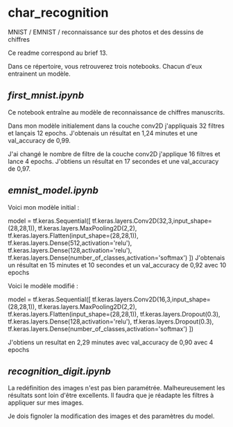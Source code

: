 # char_recognition
MNIST / EMNIST / reconnaissance sur des photos et des dessins de chiffres

Ce readme correspond au brief 13.

Dans ce répertoire, vous retrouverez trois notebooks. Chacun d'eux entrainent un modèle.

## *first_mnist.ipynb*

Ce notebook entraîne au modèle de reconnaissance de chiffres manuscrits. 

Dans mon modèle initialement dans la couche conv2D j'appliquais 32 filtres et lançais 12 epochs. 
J'obtenais  un résultat en 1,24 minutes et une val_accuracy de 0,99.

J'ai changé le nombre de filtre de la couche conv2D j'applique 16 filtres et lance 4 epochs.
J'obtiens un résultat en 17 secondes et une val_accuracy de 0,97.

## *emnist_model.ipynb*

Voici mon modèle initial : 

model = tf.keras.Sequential([ 
    tf.keras.layers.Conv2D(32,3,input_shape=(28,28,1)),
    tf.keras.layers.MaxPooling2D(2,2),
    tf.keras.layers.Flatten(input_shape=(28,28,1)),
    tf.keras.layers.Dense(512,activation='relu'),
    tf.keras.layers.Dense(128,activation='relu'),
    tf.keras.layers.Dense(number_of_classes,activation='softmax')
])
J'obtenais un résultat en 15 minutes et 10 secondes et un val_accuracy de 0,92 avec 10 epochs

Voici le modèle modifié :

model = tf.keras.Sequential([ 
    tf.keras.layers.Conv2D(16,3,input_shape=(28,28,1)),
    tf.keras.layers.MaxPooling2D(2,2),
    tf.keras.layers.Flatten(input_shape=(28,28,1)),
    tf.keras.layers.Dropout(0.3),
    tf.keras.layers.Dense(128,activation='relu'),
    tf.keras.layers.Dropout(0.3),
    tf.keras.layers.Dense(number_of_classes,activation='softmax')
])

J'obtiens un resultat en 2,29 minutes avec val_accuracy de 0,90 avec 4 epochs

## *recognition_digit.ipynb*

La redéfinition des images n'est pas bien paramétrée. Malheureusement les résultats sont loin d'être excellents. Il faudra que je réadapte les filtres à appliquer sur mes images.

Je dois fignoler la modification des images et des paramètres du model.
